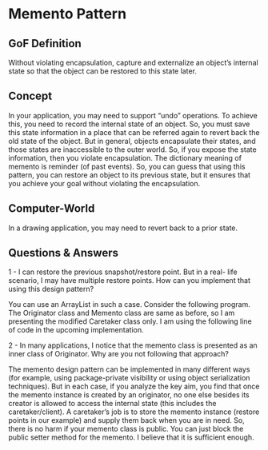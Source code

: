 # Memento Pattern

## GoF Definition
Without violating encapsulation, capture and externalize an object’s internal state 
so that the object can be restored to this state later.

## Concept

In your application, you may need to support “undo” operations. 
To achieve this, you need to record the internal state of an object. 
So, you must save this state information in a place that can be referred again to revert back the old state of the object. 
But in general, objects encapsulate their states, and those states are inaccessible to the outer world.
So, if you expose the state information, then you violate encapsulation.
The dictionary meaning of memento is reminder (of past events). 
So, you can guess that using this pattern, you can restore an object to its previous state, 
but it ensures that you achieve your goal without violating the encapsulation.

## Computer-World 

In a drawing application, you may need to revert back to a prior state.

## Questions & Answers

1 - I can restore the previous snapshot/restore point. But in a real- life scenario, 
I may have multiple restore points. How can you implement that using this design pattern?


You can use an ArrayList in such a case. Consider the following program.
The Originator class and Memento class are same as before, so I am presenting the modified Caretaker class only. 
I am using the following line of code in the upcoming implementation.

2 - In many applications, I notice that the memento class is presented as an inner class of Originator. 
Why are you not following that approach?

The memento design pattern can be implemented in many different ways (for example, 
using package-private visibility or using object serialization techniques). 
But in each case, if you analyze the key aim, you find that once the memento instance is created by an originator, 
no one else besides its creator is allowed to access the internal state (this includes the caretaker/client).
A caretaker’s job is to store the memento instance (restore points in our example) and supply them back when you are in need.
So, there is no harm if your memento class is public. You can just block the public setter method for the memento. 
I believe that it is sufficient enough.
